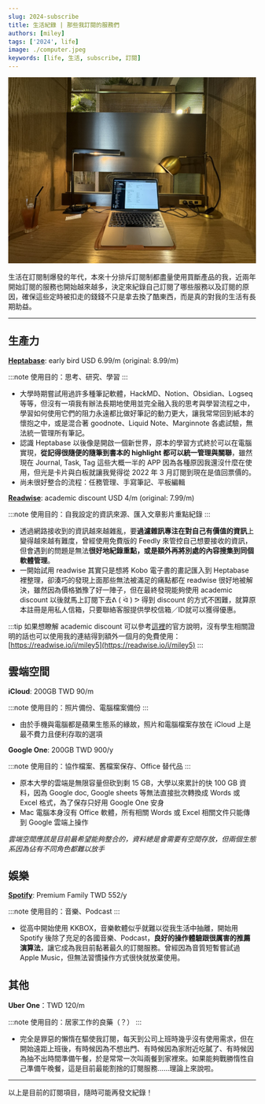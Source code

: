 ```yaml
---
slug: 2024-subscribe
title: 生活紀錄 | 那些我訂閱的服務們
authors: [miley]
tags: ['2024', life]
image: ./computer.jpeg
keywords: [life, 生活, subscribe, 訂閱]
---
```

![computer](./computer.jpeg)

生活在訂閱制爆發的年代，本來十分排斥訂閱制都盡量使用買斷產品的我，近兩年開始訂閱的服務也開始越來越多，決定來紀錄自己訂閱了哪些服務以及訂閱的原因，確保這些定時被扣走的錢錢不只是拿去換了酷東西，而是真的對我的生活有長期助益。

<!--truncate-->
---

## 生產力

[**Heptabase**](https://heptabase.com/): early bird USD 6.99/m (original: 8.99/m)

:::note 使用目的：思考、研究、學習
:::

*   大學時期嘗試用過許多種筆記軟體，HackMD、Notion、Obsidian、Logseq 等等，但沒有一項我有辦法長期地使用並完全融入我的思考與學習流程之中，學習如何使用它們的阻力永遠都比做好筆記的動力更大，讓我常常回到紙本的懷抱之中，或是混合著 goodnote、Liquid Note、Marginnote 各處試驗，無法統一管理所有筆記。
*   認識 Heptabase 以後像是開啟一個新世界，原本的學習方式終於可以在電腦實現，**從記得很隨便的隨筆到書本的 highlight 都可以統一管理與關聯**，雖然現在 Journal, Task, Tag 這些大概一半的 APP 因為各種原因我還沒什麼在使用，但光是卡片與白板就讓我覺得從 2022 年 3 月訂閱到現在是值回票價的。
*   尚未很好整合的流程：任務管理、手寫筆記、平板編輯

[**Readwise**](https://readwise.io/): academic discount USD 4/m (original: 7.99/m)

:::note 使用目的：自我設定的資訊來源、匯入文章影片重點紀錄
:::


*   透過網路接收到的資訊越來越雜亂，要**過濾雜訊專注在對自己有價值的資訊**上變得越來越有難度，曾經使用免費版的 Feedly 來管控自己想要接收的資訊，但會遇到的問題是無法**很好地紀錄重點，或是額外再將別處的內容搜集到同個軟體管理**。
*   一開始試用 readwise 其實只是想將 Kobo 電子書的畫記匯入到 Heptabase 裡整理，卻湊巧的發現上面那些無法被滿足的痛點都在 readwise 很好地被解決，雖然因為價格猶豫了好一陣子，但在最終發現能夠使用 academic discount 以後就馬上訂閱下去ᕕ ( ᐛ ) ᕗ 得到 discount 的方式不困難，就算原本註冊是用私人信箱，只要聯絡客服提供學校信箱／ID就可以獲得優惠。

:::tip
如果想瞭解 academic discount 可以參考[這裡](https://help.readwise.io/article/28-does-readwise-offer-an-academic-discount)的官方說明，沒有學生相關證明的話也可以使用我的連結得到額外一個月的免費使用：[https://readwise.io/i/miley5](https://readwise.io/i/miley5)
:::

## 雲端空間

**iCloud**: 200GB TWD 90/m

:::note 使用目的：照片備份、電腦檔案備份
:::

*   由於手機與電腦都是蘋果生態系的緣故，照片和電腦檔案存放在 iCloud 上是最不費力且便利存取的選項

**Google One**: 200GB TWD 900/y

:::note 使用目的：協作檔案、舊檔案保存、Office 替代品
:::

*   原本大學的雲端是無限容量但砍到剩 15 GB，大學以來累計的快 100 GB 資料，因為 Google doc, Google sheets 等無法直接批次轉換成 Words 或 Excel 格式，為了保存只好用 Google One 安身
*   Mac 電腦本身沒有 Office 軟體，所有相關 Words 或 Excel 相關文件只能傳到 Google 雲端上操作

_雲端空間應該是目前最希望能夠整合的，資料總是會需要有空間存放，但兩個生態系因為佔有不同角色都難以放手_

## 娛樂

[**Spotify**](https://open.spotify.com/?): Premium Family TWD 552/y

:::note 使用目的：音樂、Podcast
:::

*   從高中開始使用 KKBOX，音樂軟體似乎就難以從我生活中抽離，開始用 Spotify 後除了充足的各國音樂、Podcast，**良好的操作體驗跟很厲害的推薦演算法**，讓它成為我目前黏著最久的訂閱服務。曾經因為音質短暫嘗試過 Apple Music，但無法習慣操作方式很快就放棄使用。

## 其他

**Uber One**：TWD 120/m

:::note 使用目的：居家工作的良藥（？）
:::

*   完全是罪惡的懶惰在驅使我訂閱，每天到公司上班時幾乎沒有使用需求，但在開始遠距上班後，有時候因為不想出門、有時候因為家附近吃膩了、有時候因為抽不出時間準備午餐，於是常常一次叫兩餐到家裡來。如果能夠戰勝惰性自己準備午晚餐，這是目前最能割捨的訂閱服務……理論上來說啦。

---

以上是目前的訂閱項目，隨時可能再發文紀錄！
